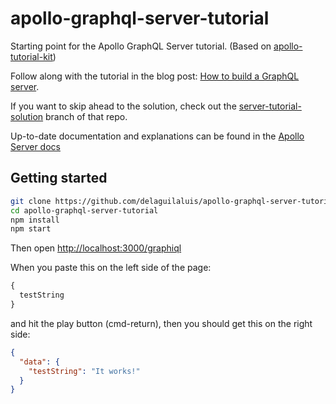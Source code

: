 # apollo-graphql-server-tutorial

Starting point for the Apollo GraphQL Server tutorial.
(Based on [apollo-tutorial-kit](https://github.com/apollographql/apollo-tutorial-kit))

Follow along with the tutorial in the blog post: [How to build a GraphQL server](https://medium.com/apollo-stack/tutorial-building-a-graphql-server-cddaa023c035#.wy5h1htxs).

If you want to skip ahead to the solution, check out the [server-tutorial-solution](https://github.com/apollographql/apollo-tutorial-kit/tree/server-tutorial-solution) branch of that repo.

Up-to-date documentation and explanations can be found in the [Apollo Server docs](https://www.apollographql.com/docs/apollo-server/)

## Getting started

```bash
git clone https://github.com/delaguilaluis/apollo-graphql-server-tutorial
cd apollo-graphql-server-tutorial
npm install
npm start
```

Then open [http://localhost:3000/graphiql](http://localhost:3000/graphiql)

When you paste this on the left side of the page:

```graphql
{
  testString
}
```

and hit the play button (cmd-return), then you should get this on the right side:

```json
{
  "data": {
    "testString": "It works!"
  }
}
```
